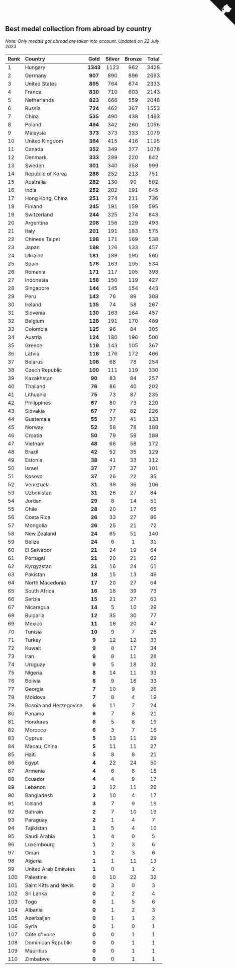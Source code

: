 ## Best medal collection from abroad by country

*Note: Only medals got abroad are taken into account.*
*Updated on 22 July 2023*

| Rank | Country | Gold | Silver | Bronze | Total |
| :--- | :--- | :--: | :--: | :--: | :--: |
| 1 | Hungary | **1343** | 1123 | 962 | 3428 |
| 2 | Germany | **907** | 890 | 896 | 2693 |
| 3 | United States | **895** | 764 | 674 | 2333 |
| 4 | France | **830** | 710 | 603 | 2143 |
| 5 | Netherlands | **823** | 666 | 559 | 2048 |
| 6 | Russia | **724** | 462 | 367 | 1553 |
| 7 | China | **535** | 490 | 438 | 1463 |
| 8 | Poland | **494** | 342 | 260 | 1096 |
| 9 | Malaysia | **373** | 373 | 333 | 1079 |
| 10 | United Kingdom | **364** | 415 | 416 | 1195 |
| 11 | Canada | **352** | 349 | 377 | 1078 |
| 12 | Denmark | **333** | 289 | 220 | 842 |
| 13 | Sweden | **301** | 340 | 358 | 999 |
| 14 | Republic of Korea | **286** | 252 | 213 | 751 |
| 15 | Australia | **282** | 130 | 90 | 502 |
| 16 | India | **252** | 202 | 191 | 645 |
| 17 | Hong Kong, China | **251** | 274 | 211 | 736 |
| 18 | Finland | **245** | 191 | 159 | 595 |
| 19 | Switzerland | **244** | 325 | 274 | 843 |
| 20 | Argentina | **208** | 156 | 129 | 493 |
| 21 | Italy | **201** | 191 | 183 | 575 |
| 22 | Chinese Taipei | **198** | 171 | 169 | 538 |
| 23 | Japan | **198** | 126 | 133 | 457 |
| 24 | Ukraine | **181** | 189 | 190 | 560 |
| 25 | Spain | **176** | 163 | 195 | 534 |
| 26 | Romania | **171** | 117 | 105 | 393 |
| 27 | Indonesia | **158** | 150 | 119 | 427 |
| 28 | Singapore | **144** | 145 | 154 | 443 |
| 29 | Peru | **143** | 76 | 89 | 308 |
| 30 | Ireland | **135** | 74 | 58 | 267 |
| 31 | Slovenia | **130** | 163 | 164 | 457 |
| 32 | Belgium | **128** | 191 | 170 | 489 |
| 33 | Colombia | **125** | 96 | 84 | 305 |
| 34 | Austria | **124** | 180 | 196 | 500 |
| 35 | Greece | **119** | 143 | 105 | 367 |
| 36 | Latvia | **118** | 176 | 172 | 466 |
| 37 | Belarus | **108** | 68 | 78 | 254 |
| 38 | Czech Republic | **100** | 111 | 119 | 330 |
| 39 | Kazakhstan | **90** | 83 | 84 | 257 |
| 40 | Thailand | **76** | 86 | 40 | 202 |
| 41 | Lithuania | **75** | 73 | 87 | 235 |
| 42 | Philippines | **67** | 80 | 73 | 220 |
| 43 | Slovakia | **67** | 77 | 82 | 226 |
| 44 | Guatemala | **55** | 37 | 41 | 133 |
| 45 | Norway | **52** | 58 | 78 | 188 |
| 46 | Croatia | **50** | 79 | 59 | 188 |
| 47 | Vietnam | **48** | 66 | 58 | 172 |
| 48 | Brazil | **42** | 52 | 35 | 129 |
| 49 | Estonia | **38** | 41 | 33 | 112 |
| 50 | Israel | **37** | 27 | 37 | 101 |
| 51 | Kosovo | **37** | 26 | 22 | 85 |
| 52 | Venezuela | **31** | 39 | 36 | 106 |
| 53 | Uzbekistan | **31** | 26 | 27 | 84 |
| 54 | Jordan | **29** | 8 | 14 | 51 |
| 55 | Chile | **28** | 20 | 17 | 65 |
| 56 | Costa Rica | **26** | 33 | 27 | 86 |
| 57 | Mongolia | **26** | 25 | 21 | 72 |
| 58 | New Zealand | **24** | 65 | 51 | 140 |
| 59 | Belize | **24** | 6 | 1 | 31 |
| 60 | El Salvador | **21** | 24 | 19 | 64 |
| 61 | Portugal | **21** | 20 | 21 | 62 |
| 62 | Kyrgyzstan | **21** | 16 | 24 | 61 |
| 63 | Pakistan | **18** | 15 | 13 | 46 |
| 64 | North Macedonia | **17** | 20 | 27 | 64 |
| 65 | South Africa | **16** | 18 | 39 | 73 |
| 66 | Serbia | **15** | 21 | 27 | 63 |
| 67 | Nicaragua | **14** | 5 | 10 | 29 |
| 68 | Bulgaria | **12** | 35 | 30 | 77 |
| 69 | Mexico | **11** | 16 | 20 | 47 |
| 70 | Tunisia | **10** | 9 | 7 | 26 |
| 71 | Turkey | **9** | 12 | 12 | 33 |
| 72 | Kuwait | **9** | 8 | 17 | 34 |
| 73 | Iran | **9** | 8 | 11 | 28 |
| 74 | Uruguay | **9** | 5 | 18 | 32 |
| 75 | Nigeria | **8** | 14 | 11 | 33 |
| 76 | Bolivia | **8** | 9 | 16 | 33 |
| 77 | Georgia | **7** | 10 | 9 | 26 |
| 78 | Moldova | **7** | 8 | 4 | 19 |
| 79 | Bosnia and Herzegovina | **6** | 11 | 7 | 24 |
| 80 | Panama | **6** | 7 | 8 | 21 |
| 81 | Honduras | **6** | 5 | 8 | 19 |
| 82 | Morocco | **6** | 3 | 7 | 16 |
| 83 | Cyprus | **5** | 13 | 11 | 29 |
| 84 | Macau, China | **5** | 11 | 11 | 27 |
| 85 | Haiti | **5** | 8 | 8 | 21 |
| 86 | Egypt | **4** | 22 | 24 | 50 |
| 87 | Armenia | **4** | 6 | 8 | 18 |
| 88 | Ecuador | **4** | 4 | 9 | 17 |
| 89 | Lebanon | **3** | 12 | 11 | 26 |
| 90 | Bangladesh | **3** | 10 | 4 | 17 |
| 91 | Iceland | **3** | 7 | 9 | 19 |
| 92 | Bahrain | **2** | 7 | 10 | 19 |
| 93 | Paraguay | **2** | 1 | 4 | 7 |
| 94 | Tajikistan | **1** | 5 | 4 | 10 |
| 95 | Saudi Arabia | **1** | 4 | 0 | 5 |
| 96 | Luxembourg | **1** | 2 | 3 | 6 |
| 97 | Oman | **1** | 2 | 3 | 6 |
| 98 | Algeria | **1** | 1 | 11 | 13 |
| 99 | United Arab Emirates | **1** | 0 | 1 | 2 |
| 100 | Palestine | **0** | 10 | 22 | 32 |
| 101 | Saint Kitts and Nevis | **0** | 3 | 0 | 3 |
| 102 | Sri Lanka | **0** | 2 | 2 | 4 |
| 103 | Togo | **0** | 1 | 5 | 6 |
| 104 | Albania | **0** | 1 | 2 | 3 |
| 105 | Azerbaijan | **0** | 1 | 1 | 2 |
| 106 | Syria | **0** | 1 | 0 | 1 |
| 107 | Côte d'Ivoire | **0** | 0 | 1 | 1 |
| 108 | Dominican Republic | **0** | 0 | 1 | 1 |
| 109 | Mauritius | **0** | 0 | 1 | 1 |
| 110 | Zimbabwe | **0** | 0 | 1 | 1 |


<a href="https://github.com/JustinTimeCuber/wca_statistics" class="github-corner" aria-label="View source on Github"><svg width="80" height="80" viewBox="0 0 250 250" style="fill:#151513; color:#fff; position: absolute; top: 0; border: 0; right: 0;" aria-hidden="true"><path d="M0,0 L115,115 L130,115 L142,142 L250,250 L250,0 Z"></path><path d="M128.3,109.0 C113.8,99.7 119.0,89.6 119.0,89.6 C122.0,82.7 120.5,78.6 120.5,78.6 C119.2,72.0 123.4,76.3 123.4,76.3 C127.3,80.9 125.5,87.3 125.5,87.3 C122.9,97.6 130.6,101.9 134.4,103.2" fill="currentColor" style="transform-origin: 130px 106px;" class="octo-arm"></path><path d="M115.0,115.0 C114.9,115.1 118.7,116.5 119.8,115.4 L133.7,101.6 C136.9,99.2 139.9,98.4 142.2,98.6 C133.8,88.0 127.5,74.4 143.8,58.0 C148.5,53.4 154.0,51.2 159.7,51.0 C160.3,49.4 163.2,43.6 171.4,40.1 C171.4,40.1 176.1,42.5 178.8,56.2 C183.1,58.6 187.2,61.8 190.9,65.4 C194.5,69.0 197.7,73.2 200.1,77.6 C213.8,80.2 216.3,84.9 216.3,84.9 C212.7,93.1 206.9,96.0 205.4,96.6 C205.1,102.4 203.0,107.8 198.3,112.5 C181.9,128.9 168.3,122.5 157.7,114.1 C157.9,116.9 156.7,120.9 152.7,124.9 L141.0,136.5 C139.8,137.7 141.6,141.9 141.8,141.8 Z" fill="currentColor" class="octo-body"></path></svg></a><style>.github-corner:hover .octo-arm{animation:octocat-wave 560ms ease-in-out}@keyframes octocat-wave{0%,100%{transform:rotate(0)}20%,60%{transform:rotate(-25deg)}40%,80%{transform:rotate(10deg)}}@media (max-width:500px){.github-corner:hover .octo-arm{animation:none}.github-corner .octo-arm{animation:octocat-wave 560ms ease-in-out}}</style>
